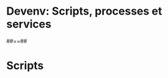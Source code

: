 <!-- .slide: class="transition-bg-sfeir-1" -->

# Devenv: Scripts, processes et services

##==##

# Scripts
